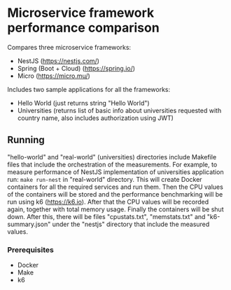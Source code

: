 # Microservice framework performance comparison

Compares three microservice frameworks:

- NestJS (https://nestjs.com/)
- Spring (Boot + Cloud) (https://spring.io/)
- Micro (https://micro.mu/)

Includes two sample applications for all the frameworks:

- Hello World (just returns string "Hello World")
- Universities (returns list of basic info about universities requested with country name, also includes authorization using JWT)

## Running

"hello-world" and "real-world" (universities) directories include Makefile files that include the orchestration of the measurements.
For example, to measure performance of NestJS implementation of universities application run: `make run-nest` in "real-world" directory.
This will create Docker containers for all the required services and run them. Then the CPU values of the containers will be stored and the performance benchmarking will be run using k6 (https://k6.io). After that the CPU values will be recorded again, together with total memory usage. Finally the containers will be shut down.
After this, there will be files "cpustats.txt", "memstats.txt" and "k6-summary.json" under the "nestjs" directory that include the measured values.

### Prerequisites

- Docker
- Make
- k6
